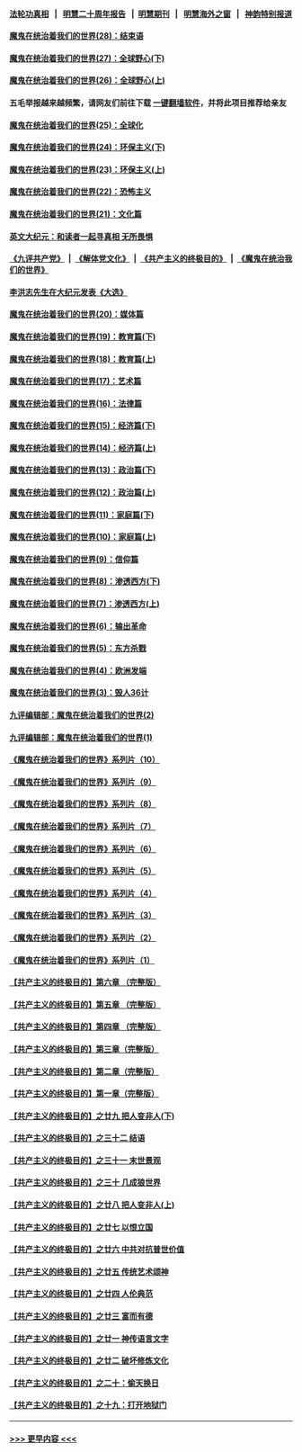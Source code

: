 #### [法轮功真相](https://github.com/gfw-breaker/truth/blob/master/README.md?t=0) &nbsp;&nbsp;|&nbsp;&nbsp; [明慧二十周年报告](https://github.com/gfw-breaker/mh-reports/blob/master/README.md?t=0) &nbsp;&nbsp;|&nbsp;&nbsp;[明慧期刊](https://github.com/gfw-breaker/mh-qikan) &nbsp;&nbsp;|&nbsp;&nbsp; [明慧海外之窗](https://github.com/gfw-breaker/mh-news/blob/master/README.md?t=0) &nbsp;&nbsp;|&nbsp;&nbsp; [神韵特别报道](https://github.com/gfw-breaker/mh-news/blob/master/shenyun.md?t=0)
#### [魔鬼在统治着我们的世界(28)：结束语](../pages/nsc422/n10936246.md?t=06140602) 
#### [魔鬼在统治着我们的世界(27)：全球野心(下)](../pages/nsc422/n10928319.md?t=06140602) 
#### [魔鬼在统治着我们的世界(26)：全球野心(上)](../pages/nsc422/n10900318.md?t=06140602) 
#### 五毛举报越来越频繁，请网友们前往下载 [一键翻墙软件](https://github.com/gfw-breaker/ssr-accounts)，并将此项目推荐给亲友
#### [魔鬼在统治着我们的世界(25)：全球化](../pages/nsc422/n10788205.md?t=06140602) 
#### [魔鬼在统治着我们的世界(24)：环保主义(下)](../pages/nsc422/n10695307.md?t=06140602) 
#### [魔鬼在统治着我们的世界(23)：环保主义(上)](../pages/nsc422/n10688613.md?t=06140602) 
#### [魔鬼在统治着我们的世界(22)：恐怖主义](../pages/nsc422/n10614727.md?t=06140602) 
#### [魔鬼在统治着我们的世界(21)：文化篇](../pages/nsc422/n10597706.md?t=06140602) 
#### [英文大纪元：和读者一起寻真相 无所畏惧](../pages/nsc422/n12542027.md?t=06140602) 
#### [《九评共产党》](https://github.com/begood0513/9ping.md/blob/master/README.md) &nbsp;|&nbsp; [《解体党文化》](../../../../jtdwh.md/blob/master/README.md)  &nbsp;|&nbsp; [《共产主义的终极目的》](../../../../gczydzjmd.md/blob/master/README.md) &nbsp;|&nbsp; [《魔鬼在统治我们的世界》](../../../../mgztzwmdsj.md/blob/master/README.md) 
#### [李洪志先生在大纪元发表《大选》](../pages/nsc422/n12534746.md?t=06140602) 
#### [魔鬼在统治着我们的世界(20)：媒体篇](../pages/nsc422/n10586579.md?t=06140602) 
#### [魔鬼在统治着我们的世界(19)：教育篇(下)](../pages/nsc422/n10564808.md?t=06140602) 
#### [魔鬼在统治着我们的世界(18)：教育篇(上)](../pages/nsc422/n10526970.md?t=06140602) 
#### [魔鬼在统治着我们的世界(17)：艺术篇](../pages/nsc422/n10499093.md?t=06140602) 
#### [魔鬼在统治着我们的世界(16)：法律篇](../pages/nsc422/n10485969.md?t=06140602) 
#### [魔鬼在统治着我们的世界(15)：经济篇(下)](../pages/nsc422/n10469975.md?t=06140602) 
#### [魔鬼在统治着我们的世界(14)：经济篇(上)](../pages/nsc422/n10457370.md?t=06140602) 
#### [魔鬼在统治着我们的世界(13)：政治篇(下)](../pages/nsc422/n10448270.md?t=06140602) 
#### [魔鬼在统治着我们的世界(12)：政治篇(上)](../pages/nsc422/n10444576.md?t=06140602) 
#### [魔鬼在统治着我们的世界(11)：家庭篇(下)](../pages/nsc422/n10440961.md?t=06140602) 
#### [魔鬼在统治着我们的世界(10)：家庭篇(上)](../pages/nsc422/n10435448.md?t=06140602) 
#### [魔鬼在统治着我们的世界(9)：信仰篇](../pages/nsc422/n10432159.md?t=06140602) 
#### [魔鬼在统治着我们的世界(8)：渗透西方(下)](../pages/nsc422/n10429603.md?t=06140602) 
#### [魔鬼在统治着我们的世界(7)：渗透西方(上)](../pages/nsc422/n10426013.md?t=06140602) 
#### [魔鬼在统治着我们的世界(6)：输出革命](../pages/nsc422/n10421536.md?t=06140602) 
#### [魔鬼在统治着我们的世界(5)：东方杀戮](../pages/nsc422/n10417707.md?t=06140602) 
#### [魔鬼在统治着我们的世界(4)：欧洲发端](../pages/nsc422/n10414890.md?t=06140602) 
#### [魔鬼在统治着我们的世界(3)：毁人36计](../pages/nsc422/n10411583.md?t=06140602) 
#### [九评编辑部：魔鬼在统治着我们的世界(2)](../pages/nsc422/n10410036.md?t=06140602) 
#### [九评编辑部：魔鬼在统治着我们的世界(1)](../pages/nsc422/n10406825.md?t=06140602) 
#### [《魔鬼在统治着我们的世界》系列片（10）](../pages/nsc422/n12292670.md?t=06140602) 
#### [《魔鬼在统治着我们的世界》系列片（9）](../pages/nsc422/n12290859.md?t=06140602) 
#### [《魔鬼在统治着我们的世界》系列片（8）](../pages/nsc422/n12287445.md?t=06140602) 
#### [《魔鬼在统治着我们的世界》系列片（7）](../pages/nsc422/n12283425.md?t=06140602) 
#### [《魔鬼在统治着我们的世界》系列片（6）](../pages/nsc422/n12282314.md?t=06140602) 
#### [《魔鬼在统治着我们的世界》系列片（5）](../pages/nsc422/n12281419.md?t=06140602) 
#### [《魔鬼在统治着我们的世界》系列片（4）](../pages/nsc422/n12274024.md?t=06140602) 
#### [《魔鬼在统治着我们的世界》系列片（3）](../pages/nsc422/n12271322.md?t=06140602) 
#### [《魔鬼在统治着我们的世界》系列片（2）](../pages/nsc422/n12269049.md?t=06140602) 
#### [《魔鬼在统治着我们的世界》系列片（1）](../pages/nsc422/n12267575.md?t=06140602) 
#### [【共产主义的终极目的】第六章 （完整版）](../pages/nsc422/n11428913.md?t=06140602) 
#### [【共产主义的终极目的】第五章 （完整版）](../pages/nsc422/n11428912.md?t=06140602) 
#### [【共产主义的终极目的】第四章 （完整版）](../pages/nsc422/n11428907.md?t=06140602) 
#### [【共产主义的终极目的】第三章（完整版）](../pages/nsc422/n11428848.md?t=06140602) 
#### [【共产主义的终极目的】第二章（完整版）](../pages/nsc422/n11428831.md?t=06140602) 
#### [【共产主义的终极目的】第一章（完整版）](../pages/nsc422/n11417651.md?t=06140602) 
#### [【共产主义的终极目的】之廿九 把人变非人(下)](../pages/nsc422/n11344140.md?t=06140602) 
#### [【共产主义的终极目的】之三十二 结语](../pages/nsc422/n11360535.md?t=06140602) 
#### [【共产主义的终极目的】之三十一 末世景观](../pages/nsc422/n11351129.md?t=06140602) 
#### [【共产主义的终极目的】之三十 几成狼世界](../pages/nsc422/n11348280.md?t=06140602) 
#### [【共产主义的终极目的】之廿八 把人变非人(上)](../pages/nsc422/n11340492.md?t=06140602) 
#### [【共产主义的终极目的】之廿七 以恨立国](../pages/nsc422/n11336944.md?t=06140602) 
#### [【共产主义的终极目的】之廿六 中共对抗普世价值](../pages/nsc422/n11324785.md?t=06140602) 
#### [【共产主义的终极目的】之廿五 传统艺术颂神](../pages/nsc422/n11296396.md?t=06140602) 
#### [【共产主义的终极目的】之廿四 人伦典范](../pages/nsc422/n11296397.md?t=06140602) 
#### [【共产主义的终极目的】之廿三 富而有德](../pages/nsc422/n11283598.md?t=06140602) 
#### [【共产主义的终极目的】之廿一 神传语言文字](../pages/nsc422/n11263265.md?t=06140602) 
#### [【共产主义的终极目的】之廿二 破坏修炼文化](../pages/nsc422/n11245728.md?t=06140602) 
#### [【共产主义的终极目的】之二十：偷天换日](../pages/nsc422/n11238846.md?t=06140602) 
#### [【共产主义的终极目的】之十九：打开地狱门](../pages/nsc422/n11206376.md?t=06140602) 

----
#### [ >>> 更早内容 <<< ](../indexes/nsc422-earlier.md)
